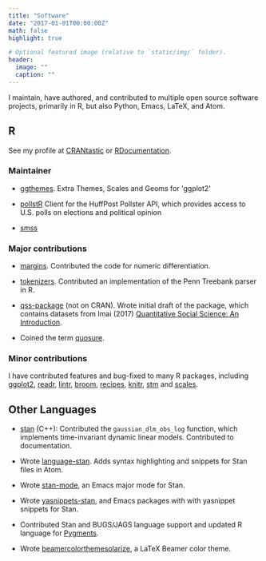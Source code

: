 ```yaml
---
title: "Software"
date: "2017-01-01T00:00:00Z"
math: false
highlight: true

# Optional featured image (relative to `static/img/` folder).
header:
  image: ""
  caption: ""
---
```


I maintain, have authored, and contributed to multiple open source software
projects, primarily in R, but also Python, Emacs, LaTeX, and Atom.

## R

See my profile at [CRANtastic](https://crantastic.org/authors/2671) or
[RDocumentation](https://www.rdocumentation.org/collaborators/name/Jeffrey%20B.%20Arnold).

### Maintainer

-   [ggthemes](https://cran.r-project.org/package=ggthemes). Extra Themes,
    Scales and Geoms for 'ggplot2'

-   [pollstR](https://cran.r-project.org/package=pollstR) Client for the
    HuffPost Pollster API, which provides access to U.S. polls on elections and
    political opinion

-   [smss](https://cran.r-project.org/package=smss)

### Major contributions

-   [margins](https://github.com/leeper/margins). Contributed the code for
    numeric differentiation.

-   [tokenizers](https://cran.r-project.org/package=tokenizers). Contributed
    an implementation of the Penn Treebank parser in R.

-   [qss-package](https://github.com/kosukeimai/qss-package) (not on CRAN).
    Wrote initial draft of the package, which contains datasets from
    Imai (2017) [Quantitative Social Science: An Introduction](http://press.princeton.edu/titles/11025.html).

-   Coined the term [quosure](https://github.com/tidyverse/purrr/pull/288).

### Minor contributions

I have contributed features and bug-fixed to many R packages, including
[ggplot2](https://github.com/tidyverse/ggplot2/commits?author=jrnold),
[readr](https://github.com/tidyverse/readr/commits?author=jrnold),
[lintr](https://github.com/jimhester/lintr/graphs/contributors),
[broom](https://github.com/tidyverse/broom/commits?author=jrnold),
[recipes](https://github.com/topepo/recipes/commits?author=jrnold),
[knitr](https://github.com/yihui/knitr/commits?author=jrnold),
[stm](https://github.com/bstewart/stm/commits?author=jrnold) and
[scales](https://github.com/hadley/scales/commits?author=jrnold).

## Other Languages

-   [stan](https://github.com/stan-dev/stan/issues) (C++): Contributed the
    `gaussian_dlm_obs_log` function, which implements time-invariant dynamic
    linear models. Contributed to documentation.

-   Wrote [language-stan](https://atom.io/packages/language-stan). Adds syntax
    highlighting and snippets for Stan files in Atom.

-   Wrote [stan-mode](https://stable.melpa.org/#/stan-mode), an Emacs major
    mode for Stan.

-   Wrote [yasnippets-stan](https://github.com/stan-dev/stan-mode), and Emacs
    packages with with yasnippet snippets for Stan.

-   Contributed Stan and BUGS/JAGS language support and updated R language for
    [Pygments](http://pygments.org/).

-   Wrote [beamercolorthemesolarize](https://github.com/jrnold/beamercolorthemesolarized),
    a LaTeX Beamer color theme.
